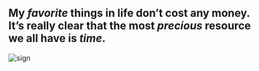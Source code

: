 ## My *favorite* things in life don’t cost any money. It’s really clear that the most *precious* resource we all have is *time*.



![sign]({{site.url}}{{site.baseurl}}/assets/img/sign.png)
